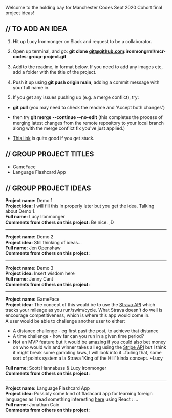 Welcome to the holding bay for Manchester Codes Sept 2020 Cohort final project ideas! 

## // TO ADD AN IDEA ##
1. Hit up Lucy Ironmonger on Slack and request to be a collaborator.

2. Open up terminal, and go: **git clone git@github.com:ironmongrrrl/mcr-codes-group-project.git**

3. Add to the readme, in format below. If you need to add any images etc, add a folder with the title of the project.

4. Push it up using **git push origin main**, adding a commit message with your full name in.

5. If you get any issues pushing up (e.g. a merge conflict), try:

- **git pull** (you may need to check the readme and 'Accept both changes')

- then try **git merge --continue --no-edit** (this completes the process of merging latest changes from the remote repository to your local branch along with the merge conflict fix you've just applied.)

- <a href="https://www.manchestercodes.com/platform/module/programming-foundations/git-intro">This link</a> is quite good if you get stuck.


## // GROUP PROJECT TITLES ##

- GameFace
- Language Flashcard App

## // GROUP PROJECT IDEAS ##

**Project name:** Demo 1<br> 
**Project idea:** I will fill this in properly later but you get the idea. Talking about Demo 1.<br>
**Full name:** Lucy Ironmonger<br>
**Comments from others on this project:** Be nice. ;D<br>

*** 

**Project name:** Demo 2<br> 
**Project idea:** Still thinking of ideas...<br>
**Full name:** Jen Openshaw<br>
**Comments from others on this project:** <br>

*** 

**Project name:** Demo 3<br> 
**Project idea:** Insert wisdom here<br>
**Full name:** Jenny Cant<br>
**Comments from others on this project:** <br>

*** 

**Project name:** GameFace<br> 
**Project idea:** The concept of this would be to use the [Strava API](https://developers.strava.com) which tracks your mileage as you run/swim/cycle. What Strava doesn't do well is encourage competitiveness, which is where this app would come in. <br>A user would be able to challenge another user to either:<br>
- A distance challenge - eg first past the post, to achieve that distance
- A time challenge - how far can you run in a given time period?
- Not an MVP feature but it would be amazing if you could also bet money on who would win and winner takes all eg using the [Stripe API](https://stripe.com/docs/api) but I think it might break some gambling laws, I will look into it...failing that, some sort of points system a la Strava 'King of the Hill' kinda concept. ~Lucy<br>

**Full name:** Scott Hannabuss & Lucy Ironmonger<br>
**Comments from others on this project:** <br>

***

**Project name:** Language Flashcard App<br> 
**Project idea:** Possibly some kind of flashcard app for learning foreign languages as I read something interesting [here](https://medium.com/swlh/how-i-built-a-language-learning-app-with-react-native-8c4f09500783) using React : ... <br>
**Full name:** Jonathan Cain<br>
**Comments from others on this project:** <br>